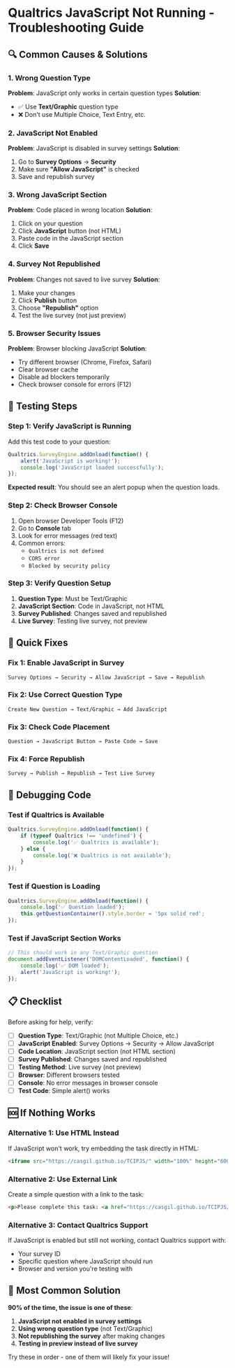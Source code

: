 # Qualtrics JavaScript Not Running - Troubleshooting Guide

## 🔍 Common Causes & Solutions

### 1. **Wrong Question Type**
**Problem**: JavaScript only works in certain question types
**Solution**: 
- ✅ Use **Text/Graphic** question type
- ❌ Don't use Multiple Choice, Text Entry, etc.

### 2. **JavaScript Not Enabled**
**Problem**: JavaScript is disabled in survey settings
**Solution**:
1. Go to **Survey Options** → **Security**
2. Make sure **"Allow JavaScript"** is checked
3. Save and republish survey

### 3. **Wrong JavaScript Section**
**Problem**: Code placed in wrong location
**Solution**:
1. Click on your question
2. Click **JavaScript** button (not HTML)
3. Paste code in the JavaScript section
4. Click **Save**

### 4. **Survey Not Republished**
**Problem**: Changes not saved to live survey
**Solution**:
1. Make your changes
2. Click **Publish** button
3. Choose **"Republish"** option
4. Test the live survey (not just preview)

### 5. **Browser Security Issues**
**Problem**: Browser blocking JavaScript
**Solution**:
- Try different browser (Chrome, Firefox, Safari)
- Clear browser cache
- Disable ad blockers temporarily
- Check browser console for errors (F12)

## 🧪 Testing Steps

### Step 1: Verify JavaScript is Running
Add this test code to your question:

```javascript
Qualtrics.SurveyEngine.addOnload(function() {
    alert('JavaScript is working!');
    console.log('JavaScript loaded successfully');
});
```

**Expected result**: You should see an alert popup when the question loads.

### Step 2: Check Browser Console
1. Open browser Developer Tools (F12)
2. Go to **Console** tab
3. Look for error messages (red text)
4. Common errors:
   - `Qualtrics is not defined`
   - `CORS error`
   - `Blocked by security policy`

### Step 3: Verify Question Setup
1. **Question Type**: Must be Text/Graphic
2. **JavaScript Section**: Code in JavaScript, not HTML
3. **Survey Published**: Changes saved and republished
4. **Live Survey**: Testing live survey, not preview

## 🔧 Quick Fixes

### Fix 1: Enable JavaScript in Survey
```
Survey Options → Security → Allow JavaScript → Save → Republish
```

### Fix 2: Use Correct Question Type
```
Create New Question → Text/Graphic → Add JavaScript
```

### Fix 3: Check Code Placement
```
Question → JavaScript Button → Paste Code → Save
```

### Fix 4: Force Republish
```
Survey → Publish → Republish → Test Live Survey
```

## 🐛 Debugging Code

### Test if Qualtrics is Available
```javascript
Qualtrics.SurveyEngine.addOnload(function() {
    if (typeof Qualtrics !== 'undefined') {
        console.log('✅ Qualtrics is available');
    } else {
        console.log('❌ Qualtrics is not available');
    }
});
```

### Test if Question is Loading
```javascript
Qualtrics.SurveyEngine.addOnload(function() {
    console.log('✅ Question loaded');
    this.getQuestionContainer().style.border = '5px solid red';
});
```

### Test if JavaScript Section Works
```javascript
// This should work in any Text/Graphic question
document.addEventListener('DOMContentLoaded', function() {
    console.log('✅ DOM loaded');
    alert('JavaScript is working!');
});
```

## 📋 Checklist

Before asking for help, verify:

- [ ] **Question Type**: Text/Graphic (not Multiple Choice, etc.)
- [ ] **JavaScript Enabled**: Survey Options → Security → Allow JavaScript
- [ ] **Code Location**: JavaScript section (not HTML section)
- [ ] **Survey Published**: Changes saved and republished
- [ ] **Testing Method**: Live survey (not preview)
- [ ] **Browser**: Different browsers tested
- [ ] **Console**: No error messages in browser console
- [ ] **Test Code**: Simple alert() works

## 🆘 If Nothing Works

### Alternative 1: Use HTML Instead
If JavaScript won't work, try embedding the task directly in HTML:

```html
<iframe src="https://casgil.github.io/TCIPJS/" width="100%" height="600px" frameborder="0"></iframe>
```

### Alternative 2: Use External Link
Create a simple question with a link to the task:

```html
<p>Please complete this task: <a href="https://casgil.github.io/TCIPJS/" target="_blank">Click here to start the task</a></p>
```

### Alternative 3: Contact Qualtrics Support
If JavaScript is enabled but still not working, contact Qualtrics support with:
- Your survey ID
- Specific question where JavaScript should run
- Browser and version you're testing with

## 🎯 Most Common Solution

**90% of the time, the issue is one of these**:

1. **JavaScript not enabled in survey settings**
2. **Using wrong question type** (not Text/Graphic)
3. **Not republishing the survey** after making changes
4. **Testing in preview instead of live survey**

Try these in order - one of them will likely fix your issue!
